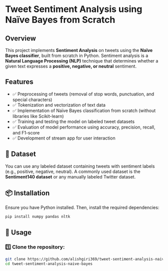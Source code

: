 # Tweet Sentiment Analysis using Naïve Bayes from Scratch

## Overview
This project implements **Sentiment Analysis** on tweets using the **Naïve Bayes classifier**, built from scratch in Python. Sentiment analysis is a **Natural Language Processing (NLP)** technique that determines whether a given text expresses a **positive, negative, or neutral** sentiment.

## Features
- ✅ Preprocessing of tweets (removal of stop words, punctuation, and special characters)
- ✅ Tokenization and vectorization of text data
- ✅ Implementation of Naïve Bayes classification from scratch (without libraries like Scikit-learn)
- ✅ Training and testing the model on labeled tweet datasets
- ✅ Evaluation of model performance using accuracy, precision, recall, and F1-score
- ✅ Development of stream app for user interaction

## 📂 Dataset
You can use any labeled dataset containing tweets with sentiment labels (e.g., positive, negative, neutral). A commonly used dataset is the **Sentiment140 dataset** or any manually labeled Twitter dataset.

## 📦 Installation
Ensure you have Python installed. Then, install the required dependencies:

```bash
pip install numpy pandas nltk
```

## 🚀 Usage
### 1️⃣ Clone the repository:
```bash
git clone https://github.com/alishgiri369/tweet-sentiment-analysis-naive-bayes.git
cd tweet-sentiment-analysis-naive-bayes
```
